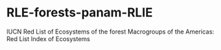 # RLE-forests-panam-RLIE

IUCN Red List of Ecosystems of the forest Macrogroups of the Americas: Red List Index of Ecosystems
